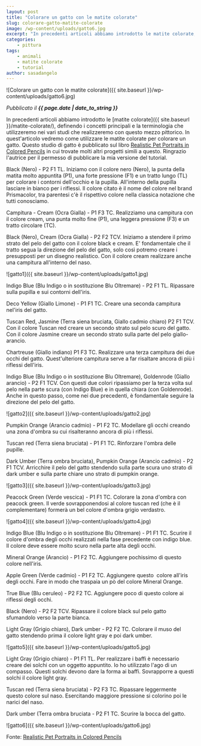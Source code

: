 ```yaml
---
layout: post
title: "Colorare un gatto con le matite colorate"
slug: colorare-gatto-matite-colorate
image: /wp-content/uploads/gatto6.jpg
excerpt: "In precedenti articoli abbiamo introdotto le matite colorate, definendo i concetti principali e la terminologia che utilizzeremo nei vari studi che"
categories:
    - pittura
tags:
    - animali
    - matite colorate
    - tutorial
author: sasadangelo
---
```


![Colorare un gatto con le matite colorate]({{ site.baseurl }}/wp-content/uploads/gatto6.jpg)

_Pubblicato il **{{ page.date | date_to_string }}**_

In precedenti articoli abbiamo introdotto le [matite colorate]({{ site.baseurl }}/matite-colorate/), definendo i concetti principali e la terminologia che utilizzeremo nei vari studi che realizzeremo con questo mezzo pittorico. In quest'articolo vedremo come utilizzare le matite colorate per colorare un gatto. Questo studio di gatto è pubblicato sul libro [Realistic Pet Portraits in Colored Pencils](https://www.amazon.com/Realistic-Pet-Portraits-Colored-Pencil/dp/1581804091) in cui trovate molti altri progetti simili a questo. Ringrazio l'autrice per il permesso di pubblicare la mia versione del tutorial.

Black (Nero) - P2 F1 TL. Iniziamo con il colore nero (Nero), la punta della matita molto appuntita (P1), una forte pressione (F1) e un tratto lungo (TL) per colorare i contorni dell'occhio e la pupilla. All'interno della pupilla lasciare in bianco per i riflessi. Il colore citato è il nome del colore nel brand Prismacolor, tra parentesi c'è il rispettivo colore nella classica notazione che tutti conosciamo.

Campitura - Cream (Ocra Gialla) - P1 F3 TC. Realizziamo una campitura con il colore cream, una punta molto fine (P1), una leggera pressione (F3) e un tratto circolare (TC).

Black (Nero), Cream (Ocra Gialla) - P2 F2 TCV. Iniziamo a stendere il primo strato del pelo del gatto con il colore black e cream. E' fondamentale che il tratto segua la direzione del pelo del gatto, solo così potremo creare i presupposti per un disegno realistico. Con il colore cream realizzare anche una campitura all'interno del naso.

![gatto1]({{ site.baseurl }}/wp-content/uploads/gatto1.jpg)

Indigo Blue (Blu Indigo o in sostituzione Blu Oltremare) - P2 F1 TL. Ripassare sulla pupilla e sui contorni dell'iris.

Deco Yellow (Giallo Limone) - P1 F1 TC. Creare una seconda campitura nel'iris del gatto.

Tuscan Red, Jasmine (Terra siena bruciata, Giallo cadmio chiaro) P2 F1 TCV. Con il colore Tuscan red creare un secondo strato sul pelo scuro del gatto. Con il colore Jasmine creare un secondo strato sulla parte del pelo giallo-arancio.

Chartreuse (Giallo indiano) P1 F3 TC. Realizzare una terza campitura dei due occhi del gatto. Quest'ulteriore campitura serve a far risaltare ancora di più i riflessi dell'iris.

Indigo Blue (Blu Indigo o in sostituzione Blu Oltremare), Goldenrode (Giallo arancio) - P2 F1 TCV. Con questi due colori ripassiamo per la terza volta sul pelo nella parte scura (con Indigo Blue) e in quella chiara (con Goldenrode). Anche in questo passo, come nei due precedenti, è fondamentale seguire la direzione del pelo del gatto.

![gatto2]({{ site.baseurl }}/wp-content/uploads/gatto2.jpg)

Pumpkin Orange (Arancio cadmio) - P1 F2 TC. Modellare gli occhi creando una zona d'ombra su cui risalteranno ancora di più i riflessi.

Tuscan red (Terra siena bruciata) - P1 F1 TC. Rinforzare l'ombra delle pupille.

Dark Umber (Terra ombra bruciata), Pumpkin Orange (Arancio cadmio) - P2 F1 TCV. Arricchire il pelo del gatto stendendo sulla parte scura uno strato di dark umber e sulla parte chiare uno strato di pumpkin orange.

![gatto3]({{ site.baseurl }}/wp-content/uploads/gatto3.jpg)

Peacock Green (Verde vescica) - P1 F1 TC. Colorare la zona d'ombra con peacock green. Il verde sovrapponendosi al colore tuscan red (che è il complementare) formerà un bel colore d'ombra grigio verdastro.

![gatto4]({{ site.baseurl }}/wp-content/uploads/gatto4.jpg)

Indigo Blue (Blu Indigo o in sostituzione Blu Oltremare) - P1 F1 TC. Scurire il colore d'ombra degli occhi realizzati nella fase precedente con indigo blue. Il colore deve essere molto scuro nella parte alta degli occhi.

Mineral Orange (Arancio) - P1 F2 TC. Aggiungere pochissimo di questo colore nell'iris.

Apple Green (Verde cadmio) - P1 F2 TC. Aggiungere questo  colore all'iris degli occhi. Fare in modo che traspaia un pò del colore Mineral Orange.

True Blue (Blu ceruleo) - P2 F2 TC. Aggiungere poco di questo colore ai riflessi degli occhi.

Black (Nero) - P2 F2 TCV. Ripassare il colore black sul pelo gatto sfumandolo verso la parte bianca.

Light Gray (Grigio chiaro), Dark umber - P2 F2 TC. Colorare il muso del gatto stendendo prima il colore light gray e poi dark umber.

![gatto5]({{ site.baseurl }}/wp-content/uploads/gatto5.jpg)

Light Gray (Grigio chiaro) - P1 F1 TL. Per realizzare i baffi è necessario creare dei solchi con un oggetto appuntito. Io ho utilizzato l'ago di un compasso. Questi solchi devono dare la forma ai baffi. Sovrapporre a questi solchi il colore light gray.

Tuscan red (Terra siena bruciata) - P2 F3 TC. Ripassare leggermente questo colore sul naso. Esercitando maggiore pressione si colorino poi le narici del naso.

Dark umber (Terra ombra bruciata - P2 F1 TC. Scurire la bocca del gatto.

![gatto6]({{ site.baseurl }}/wp-content/uploads/gatto6.jpg)

Fonte: [Realistic Pet Portraits in Colored Pencils](https://www.amazon.com/Realistic-Pet-Portraits-Colored-Pencil/dp/1581804091)
